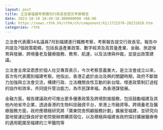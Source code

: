 ```yaml
---
layout: post
title: 立法會福建考察團向行政長官提交考察報告
date: 2023-10-10 18:49:18.000000000 +08:00
link: https://news.rthk.hk/rthk/ch/component/k2/1722570-20231010.htm
categories: rthk
---
```


立法會代表團34名議員7月到福建進行職務考察，考察報告提交行政長官。報告中共提及7個政策範疇，包括長遠產業政策、數字經濟及高質量產業、金融、旅遊保育與發展、跨境養老及醫療服務、教育、航運，以及法律與仲裁，並提出政策建議。

立法會主席梁君彥於個人社交專頁表示，今次考察意義重大，是立法會成立以來，首次有代表團到福建考察。他指出，香港正處於由治及興的關鍵時期，政府不斷致力加強與立法會交流，構建行政、立法機關良性互動的新台階，增進政策制訂過程的協作和效率，共同提升管治能力，為市民謀幸福，為香港謀發展。

金融方面，報告建議政府可推出更多優惠政策及跨境對接服務，包括鼓勵福建及其他內地省市企業，透過香港的生物科技融資平台，來港上市融資等。跨境養老及醫療服務方面，政府應積極研究將「廣東院舍照顧服務計劃」擴展至福建，並研究向當地營運記錄良好安老院營辦商購買宿位，以及積極與福建省政府探討擴展醫療券的適用範圍至福建的三甲醫院等
